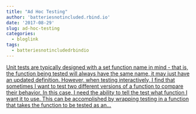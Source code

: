 ```yaml
---
title: "Ad Hoc Testing"
author: 'batteriesnotincluded.rbind.io'
date: '2017-08-29'
slug: ad-hoc-testing
categories:
  - bloglink
tags:
  - batteriesnotincludedrbindio
---
```


[Unit tests are typically designed with a set function name in mind - that is, the function being tested will always have the same name, it may just have an updated definition. However, when testing interactively, I find that sometimes I want to test two different versions of a function to compare their behavior. In this case, I need the ability to tell the test what function I want it to use. This can be accomplished by wrapping testing in a function that takes the function to be tested as an...<click to read more>](https://batteriesnotincluded.rbind.io/post/2017/08/ad-hoc-testing/)

